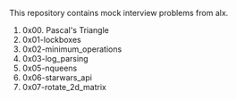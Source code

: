 This repository contains mock interview problems from alx.

1. 0x00. Pascal's Triangle
2. 0x01-lockboxes
3. 0x02-minimum_operations
4. 0x03-log_parsing
5. 0x05-nqueens
6. 0x06-starwars_api
7. 0x07-rotate_2d_matrix
